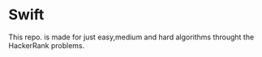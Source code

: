 # Swift

This repo. is made for just easy,medium and hard algorithms throught the HackerRank problems.
